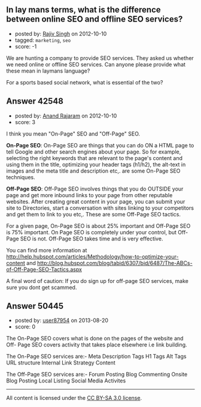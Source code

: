 ## In lay mans terms, what is the difference between online SEO and offline SEO services?

- posted by: [Rajiv Singh](https://stackexchange.com/users/-1/18519-rajiv-singh) on 2012-10-10
- tagged: `marketing`, `seo`
- score: -1

We are hunting a company to provide SEO services. They asked us whether we need online or offline SEO services. Can anyone please provide what these mean in laymans language? 

For a sports based social network, what is essential of the two? 


## Answer 42548

- posted by: [Anand Rajaram](https://stackexchange.com/users/-1/615-anand-rajaram) on 2012-10-10
- score: 3

I think you mean "On-Page" SEO and "Off-Page" SEO. 

**On-Page SEO**: On-Page SEO are things that you can do ON a HTML page to tell Google and other search engines about your page. So for example, selecting the right keywords that are relevant to the page's content and using them in the title, optimizing your header tags (h1/h2), the alt-text in images and the meta title and description etc,. are some On-Page SEO techniques. 

**Off-Page SEO**: Off-Page SEO involves things that you do OUTSIDE your page and get more inbound links to your page from other reputable websites. After creating great content in your page, you can submit your site to Directories, start a conversation with sites linking to your competitors and get them to link to you etc,. These are some Off-Page SEO tactics. 

For a given page, On-Page SEO is about 25% important and Off-Page SEO is 75% important. On Page SEO is completely under your control, but Off-Page SEO is not. Off-Page SEO takes time and is very effective. 

You can find more information at http://help.hubspot.com/articles/Methodology/how-to-optimize-your-content and http://blog.hubspot.com/blog/tabid/6307/bid/6487/The-ABCs-of-Off-Page-SEO-Tactics.aspx 

A final word of caution: If you do sign up for off-page SEO services, make sure you dont get scammed. 


## Answer 50445

- posted by: [user87954](https://stackexchange.com/users/-1/27503-user87954) on 2013-08-20
- score: 0

The On-Page SEO covers what is done on the pages of the website and Off- Page SEO covers activity that takes place elsewhere i.e link building. 

The On-Page SEO services are:-
Meta Description Tags
H1 Tags
Alt Tags
URL structure
Internal Link Strategy
Content

The Off-Page SEO services are:-
Forum Posting
Blog Commenting
Onsite Blog Posting
Local Listing
Social Media Activites






---

All content is licensed under the [CC BY-SA 3.0 license](https://creativecommons.org/licenses/by-sa/3.0/).
